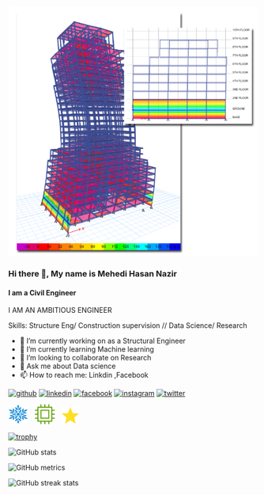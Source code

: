![I am a Civil Engineer](https://github.com/Mehedi-Hasan-Nazir/Machine-Learning/blob/main/pngegg.png)


### Hi there 👋, My name is Mehedi Hasan Nazir
#### I am a Civil Engineer

I AM AN AMBITIOUS ENGINEER 

Skills: Structure Eng/ Construction supervision // Data Science/ Research

- 🔭 I’m currently working on as a Structural Engineer 
- 🌱 I’m currently learning Machine learning 
- 👯 I’m looking to collaborate on Research 
- 💬 Ask me about Data science 
- 📫 How to reach me: Linkdin ,Facebook 


[<img src='https://cdn.jsdelivr.net/npm/simple-icons@3.0.1/icons/github.svg' alt='github' height='40'>](https://github.com/https://github.com/Mehedi-Hasan-Nazir)  [<img src='https://cdn.jsdelivr.net/npm/simple-icons@3.0.1/icons/linkedin.svg' alt='linkedin' height='40'>](https://www.linkedin.com/in/https://www.linkedin.com/in/engr-md-mehedi-hasan-nazir-8240931aa//)  [<img src='https://cdn.jsdelivr.net/npm/simple-icons@3.0.1/icons/facebook.svg' alt='facebook' height='40'>](https://www.facebook.com/https://www.facebook.com/mehedi.hasan.nazir/)  [<img src='https://cdn.jsdelivr.net/npm/simple-icons@3.0.1/icons/instagram.svg' alt='instagram' height='40'>](https://www.instagram.com/https://www.instagram.com/mehedinazir//)  [<img src='https://cdn.jsdelivr.net/npm/simple-icons@3.0.1/icons/twitter.svg' alt='twitter' height='40'>](https://twitter.com/https://x.com/MHNazir17)  

<a href='https://archiveprogram.github.com/'><img src='https://raw.githubusercontent.com/acervenky/animated-github-badges/master/assets/acbadge.gif' width='40' height='40'></a> <a href='https://docs.github.com/en/developers'><img src='https://raw.githubusercontent.com/acervenky/animated-github-badges/master/assets/devbadge.gif' width='40' height='40'></a> <a href='https://stars.github.com/'><img src='https://raw.githubusercontent.com/acervenky/animated-github-badges/master/assets/starbadge.gif' width='35' height='35'></a> 

[![trophy](https://github-profile-trophy.vercel.app/?username=https://github.com/Mehedi-Hasan-Nazir)](https://github.com/ryo-ma/github-profile-trophy)

![GitHub stats](https://github-readme-stats.vercel.app/api?username=https://github.com/Mehedi-Hasan-Nazir&show_icons=true)  

![GitHub metrics](https://metrics.lecoq.io/https://github.com/Mehedi-Hasan-Nazir)  

![GitHub streak stats](https://streak-stats.demolab.com/?user=https://github.com/Mehedi-Hasan-Nazir)  

